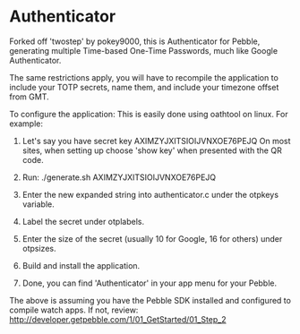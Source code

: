 Authenticator
=============

Forked off 'twostep' by pokey9000, this is Authenticator for Pebble,
generating multiple Time-based One-Time Passwords, much like Google Authenticator.

The same restrictions apply, you will have to recompile the application to include your
TOTP secrets, name them, and include your timezone offset from GMT.

To configure the application:
This is easily done using oathtool on linux. For example:

1. Let's say you have secret key AXIMZYJXITSIOIJVNXOE76PEJQ 
On most sites, when setting up choose 'show key' when presented with the QR code.

2. Run: ./generate.sh AXIMZYJXITSIOIJVNXOE76PEJQ

3. Enter the new expanded string into authenticator.c under the otpkeys variable.

4. Label the secret under otplabels.

5. Enter the size of the secret (usually 10 for Google, 16 for others) under otpsizes.

6. Build and install the application.

7. Done, you can find 'Authenticator' in your app menu for your Pebble.

The above is assuming you have the Pebble SDK installed and configured to compile watch apps.
If not, review: http://developer.getpebble.com/1/01_GetStarted/01_Step_2
